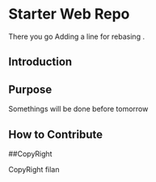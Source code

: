 # Starter Web Repo
There you go
Adding a line for rebasing .
## Introduction


## Purpose

Somethings will be done before tomorrow

## How to Contribute

##CopyRight

CopyRight filan